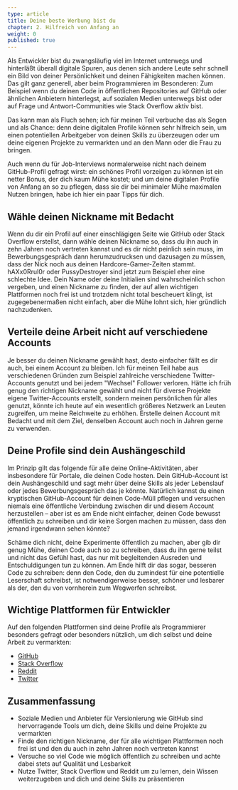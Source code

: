 ```yaml
---
type: article
title: Deine beste Werbung bist du
chapter: 2. Hilfreich von Anfang an
weight: 0
published: true
---
```


Als Entwickler bist du zwangsläufig viel im Internet unterwegs und hinterläßt überall digitale Spuren, aus denen sich andere Leute sehr schnell ein Bild von deiner Persönlichkeit und deinen Fähigkeiten machen können. Das gilt ganz generell, aber beim Programmieren im Besonderen: Zum Beispiel wenn du deinen Code in öffentlichen Repositories auf GitHub oder ähnlichen Anbietern hinterlegst, auf sozialen Medien unterwegs bist oder auf Frage und Antwort-Communities wie Stack Overflow aktiv bist.

Das kann man als Fluch sehen; ich für meinen Teil verbuche das als Segen und als Chance: denn deine digitalen Profile können sehr hilfreich sein, um einen potentiellen Arbeitgeber von deinen Skills zu überzeugen oder um deine eigenen Projekte zu vermarkten und an den Mann oder die Frau zu bringen.

Auch wenn du für Job-Interviews normalerweise nicht nach deinem GitHub-Profil gefragt wirst: ein schönes Profil vorzeigen zu können ist ein netter Bonus, der dich kaum Mühe kostet; und um deine digitalen Profile von Anfang an so zu pflegen, dass sie dir bei minimaler Mühe maximalen Nutzen bringen, habe ich hier ein paar Tipps für dich.

## Wähle deinen Nickname mit Bedacht

Wenn du dir ein Profil auf einer einschlägigen Seite wie GitHub oder Stack Overflow erstellst, dann wähle deinen Nickname so, dass du ihn auch in zehn Jahren noch vertreten kannst und es dir nicht peinlich sein muss, im Bewerbungsgespräch dann herumzudrucksen und dazusagen zu müssen, dass der Nick noch aus deinen Hardcore-Gamer-Zeiten stammt. hAXx0Rrul0r oder PussyDestroyer sind jetzt zum Beispiel eher eine schlechte Idee. Dein Name oder deine Initialien sind wahrscheinlich schon vergeben, und einen Nickname zu finden, der auf allen wichtigen Plattformen noch frei ist und trotzdem nicht total bescheuert klingt, ist zugegebenermaßen nicht einfach, aber die Mühe lohnt sich, hier gründlich nachzudenken.

## Verteile deine Arbeit nicht auf verschiedene Accounts

Je besser du deinen Nickname gewählt hast, desto einfacher fällt es dir auch, bei einem Account zu bleiben. Ich für meinen Teil habe aus verschiedenen Gründen zum Beispiel zahlreiche verschiedene Twitter-Accounts genutzt und bei jedem "Wechsel" Follower verloren. Hätte ich früh genug den richtigen Nickname gewählt und nicht für diverse Projekte eigene Twitter-Accounts erstellt, sondern meinen persönlichen für alles genutzt, könnte ich heute auf ein wesentlich größeres Netzwerk an Leuten zugreifen, um meine Reichweite zu erhöhen. Erstelle deinen Account mit Bedacht und mit dem Ziel, denselben Account auch noch in Jahren gerne zu verwenden.

## Deine Profile sind dein Aushängeschild

Im Prinzip gilt das folgende für alle deine Online-Aktivitäten, aber insbesondere für Portale, die deinen Code hosten. Dein GitHub-Account ist dein Aushängeschild und sagt mehr über deine Skills als jeder Lebenslauf oder jedes Bewerbungsgespräch das je könnte. Natürlich kannst du einen kryptischen GitHub-Account für deinen Code-Müll pflegen und versuchen niemals eine öffentliche Verbindung zwischen dir und diesem Account herzustellen – aber ist es am Ende nicht einfacher, deinen Code bewusst öffentlich zu schreiben und dir keine Sorgen machen zu müssen, dass den jemand irgendwann sehen könnte?

Schäme dich nicht, deine Experimente öffentlich zu machen, aber gib dir genug Mühe, deinen Code auch so zu schreiben, dass du ihn gerne teilst und nicht das Gefühl hast, das nur mit begleitenden Ausreden und Entschuldigungen tun zu können. Am Ende hilft dir das sogar, besseren Code zu schreiben: denn den Code, den du zumindest für eine potentielle Leserschaft schreibst, ist notwendigerweise besser, schöner und lesbarer als der, den du von vornherein zum Wegwerfen schreibst.

## Wichtige Plattformen für Entwickler

Auf den folgenden Plattformen sind deine Profile als Programmierer besonders gefragt oder besonders nützlich, um dich selbst und deine Arbeit zu vermarkten:

- [GitHub](https://github.com)
- [Stack Overflow](https://stackoverflow.com)
- [Reddit](https://reddit.com)
- [Twitter](https://twitter.com)

## Zusammenfassung

- Soziale Medien und Anbieter für Versionierung wie GitHub sind hervorragende Tools um dich, deine Skills und deine Projekte zu vermarkten
- Finde den richtigen Nickname, der für alle wichtigen Plattformen noch frei ist und den du auch in zehn Jahren noch vertreten kannst
- Versuche so viel Code wie möglich öffentlich zu schreiben und achte dabei stets auf Qualität und Lesbarkeit
- Nutze Twitter, Stack Overflow und Reddit um zu lernen, dein Wissen weiterzugeben und dich und deine Skills zu präsentieren

<img src="https://vg09.met.vgwort.de/na/f4200556f47042b9870a562a1ca2a78d" width="1" height="1" alt="">
